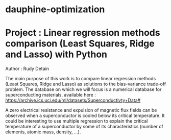# dauphine-optimization

Project : Linear regression methods comparison (Least Squares, Ridge and Lasso) with Python
==

Author : Rudy Detain  

The main purpose of this work is to compare linear regression methods (Least Squares, Ridge and Lasso) as solutions to the bias-variance trade-off problem. The database on which we will focus is a numerical database for superconducting materials, available here : https://archive.ics.uci.edu/ml/datasets/Superconductivty+Data# 

A zero electrical resistance and expulsion of magnetic flux fields can be observed when a superconductor is cooled below its critical temperature. It could be interesting to use multiple regression to explain the critical temperature of a superconductor by some of its characteristics (number of elements, atomic mass, density, ...).
